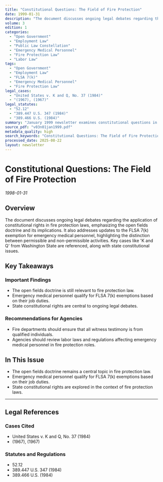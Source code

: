 ```yaml
---
title: "Constitutional Questions: The Field of Fire Protection"
date: 1999-01-31
description: "The document discusses ongoing legal debates regarding the application of constitutional rights in fire protection laws, emphasizing the open fields doctrine and its implications. It also addresses updates to the FLSA 7(k) exemption for emergency medical personnel, highlighting the distinction between permissible and non-permissible activities. Key cases like 'K and Q' from Washington State are referenced, along with state constitutional issues."
volume: 3
edition: 1
categories:
  - "Open Government"
  - "Employment Law"
  - "Public Law Constellation"
  - "Emergency Medical Personnel"
  - "Fire Protection Law"
  - "Labor Law"
tags:
  - "Open Government"
  - "Employment Law"
  - "FLSA 7(k)"
  - "Emergency Medical Personnel"
  - "Fire Protection Law"
legal_cases:
  - "United States v. K and Q, No. 37 (1984)"
  - "(1967), (1967)"
legal_statutes:
  - "52.12"
  - "389.447 U.S. 347 (1984)"
  - "389.466 U.S. (1984)"
summary: "January 1999 newsletter examines constitutional questions in fire protection law including open fields doctrine application, analyzes FLSA 7(k) exemption updates for emergency medical personnel distinguishing permissible versus non-permissible activities, discusses United States v. K and Q precedent from Washington State, reviews state constitutional rights issues in fire protection contexts, and provides guidance on labor law compliance for fire departments employing emergency medical personnel under federal statute 52.12."
source_pdf: "v03n01jan1999.pdf"
metadata_quality: high
search_keywords: "Constitutional Questions: The Field of Fire Protection, Open Government, Employment Law, Public Law Constellation, Emergency Medical Personnel, Fire Protection Law, Labor Law, United States v. K and Q..."
processed_date: 2025-08-22
layout: newsletter
---
```


# Constitutional Questions: The Field of Fire Protection

*1998-01-31*

## Overview

The document discusses ongoing legal debates regarding the application of constitutional rights in fire protection laws, emphasizing the open fields doctrine and its implications. It also addresses updates to the FLSA 7(k) exemption for emergency medical personnel, highlighting the distinction between permissible and non-permissible activities. Key cases like 'K and Q' from Washington State are referenced, along with state constitutional issues.

## Key Takeaways

### Important Findings

- The open fields doctrine is still relevant to fire protection law.
- Emergency medical personnel qualify for FLSA 7(k) exemptions based on their job duties.
- State constitutional rights are central to ongoing legal debates.

### Recommendations for Agencies

- Fire departments should ensure that all witness testimony is from qualified individuals.
- Agencies should review labor laws and regulations affecting emergency medical personnel in fire protection roles.

## In This Issue

- The open fields doctrine remains a central topic in fire protection law.
- Emergency medical personnel qualify for FLSA 7(k) exemptions based on their job duties.
- State constitutional rights are explored in the context of fire protection laws.

---

## Legal References

### Cases Cited

- United States v. K and Q, No. 37 (1984)
- (1967), (1967)

### Statutes and Regulations

- 52.12
- 389.447 U.S. 347 (1984)
- 389.466 U.S. (1984)

